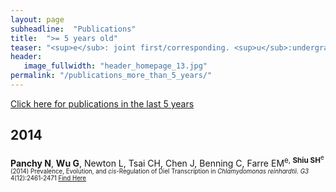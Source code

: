 ```yaml
---
layout: page
subheadline:  "Publications"
title:  ">= 5 years old"
teaser: "<sup>e</sub>: joint first/corresponding. <sup>u</sub>:undergrad. <sup>h</sub>:high school student. <sup>v</sub>:visiting scholar. Bold: people from the Shiu lab."
header:
   image_fullwidth: "header_homepage_13.jpg"
permalink: "/publications_more_than_5_years/"
---
```


[Click here for publications in the last 5 years](https://shiulab.github.io/publications_in_last_5_years/)

## 2014

**Panchy N**, **Wu G**, Newton L, Tsai CH, Chen J, Benning C, Farre EM<sup>e</sub>, **Shiu SH**<sup>e</sub> (2014) Prevalence, Evolution, and *cis*-Regulation of Diel Transcription in *Chlamydomonas reinhardtii*. *G3* 4(12):2461-2471 [Find Here](http://www.ncbi.nlm.nih.gov/pubmed/25354782)







